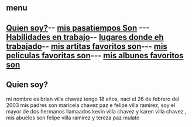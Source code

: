 ## menu 
## [Quien soy?](./quiensoy.md)-- [mis pasatiempos Son](./pasatiempos.md) ---[Habilidades en trabajo](./experiencia.md)-- [lugares donde eh trabajado](./lugares.md)-- [mis artitas favoritos son](./artistas.md)--- [mis peliculas favoritas son](./peliculas.md)--- [mis albunes favoritos son](./álbumes.md) 

## Quien soy? 
mi nombre es brian villa chavez tengo 18 años, naci el 26 de febrero del 2003 mis padres son maricela chavez paz e felipe villa ramirez, soy el mayor de dos hermanos llamaados 
kevin villa chavez y karen villa chavez , mis abuelos son felipe villa ramirez y tereza paz mulato 
